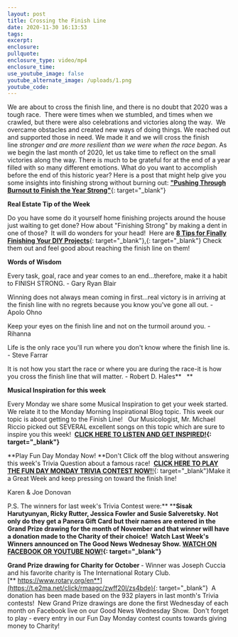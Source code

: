 ```yaml
---
layout: post
title: Crossing the Finish Line
date: 2020-11-30 16:13:53
tags:
excerpt:
enclosure:
pullquote:
enclosure_type: video/mp4
enclosure_time:
use_youtube_image: false
youtube_alternate_image: /uploads/1.png
youtube_code:
---
```


We are about to cross the finish line, and there is no doubt that 2020 was a tough race.&nbsp; There were times when we stumbled, and times when we crawled, but there were also celebrations and victories along the way. &nbsp;We overcame obstacles and created new ways of doing things. We reached out and supported those in need. We made it and we will cross the finish line&nbsp;*stronger and are more resilient than we were when the race began*. As we begin the last month of 2020, let us take time to reflect on the small victories along the way. There is much to be grateful for at the end of a year filled with so many different emotions. What do you want to accomplish before the end of this historic year? Here is a post that might help give you some insights into finishing strong without burning out:&nbsp;[**"Pushing Through Burnout to Finish the Year Strong"**](https://t.e2ma.net/click/rmaagc/zwff20l/fhybde){: target="_blank"}

**Real Estate Tip of the Week&nbsp;**

Do you have some do it yourself home finishing projects around the house just waiting to get done? How about "Finishing Strong" by making a dent in one of those?&nbsp; It will do wonders for your head\!&nbsp; Here are&nbsp;[**8 Tips for Finally Finishing Your DIY Projects**](https://t.e2ma.net/click/rmaagc/zwff20l/ru0bde){: target="_blank"}[.](https://t.e2ma.net/click/rmaagc/zwff20l/7m1bde){: target="_blank"}&nbsp;Check them out and feel good about reaching the finish line on them\!&nbsp;

**Words of Wisdom**

Every task, goal, race and year comes to an end…therefore, make it a habit to FINISH STRONG. - Gary Ryan Blair

Winning does not always mean coming in first...real victory is in arriving at the finish line with no regrets because you know you've gone all out. - Apolo Ohno

Keep your eyes on the finish line and not on the turmoil around you. - Rihanna

Life is the only race you'll run where you don't know where the finish line is. - Steve Farrar

It is not how you start the race or where you are during the race-it is how you cross the finish line that will matter. - Robert D. Hales**&nbsp; &nbsp;**

**Musical Inspiration for this week**

Every Monday we share some Musical Inspiration to get your week started. We relate it to the Monday Morning Inspirational Blog topic. This week our topic is about getting to the Finish Line\!&nbsp; &nbsp;Our Musicologist, Mr. Michael Riccio picked out SEVERAL excellent songs on this topic which are sure to inspire you this week\! &nbsp;**[CLICK HERE TO LISTEN AND GET INSPIRED\!](https://t.e2ma.net/click/rmaagc/zwff20l/nf2bde){: target="_blank"}**

**Play Fun Day Monday Now\!&nbsp;**Don't Click off the blog without answering this week's Trivia Question about a famous race\! &nbsp;[**CLICK HERE TO PLAY THE FUN DAY MONDAY TRIVIA CONTEST NOW\!**\!](https://t.e2ma.net/click/rmaagc/zwff20l/372bde){: target="_blank"}Make it a Great Week and keep pressing on toward the finish line\!

Karen & Joe Donovan&nbsp;

P.S. The winners for last week's Trivia Contest were:**&nbsp;****Sisak Harutyunyan, Ricky Rutter, Jessica Fowler and Susie Salveretsky.&nbsp;**Not only do they get a Panera Gift Card but their names are entered in the Grand Prize drawing for the month of November and that winner will have a donation made to the Charity of their choice\! &nbsp;Watch Last Week's Winners announced on The Good News Wednesay Show.&nbsp;**[WATCH ON FACEBOOK OR YOUTUBE NOW\!](https://t.e2ma.net/click/rmaagc/zwff20l/j03bde){: target="_blank"}**

**Grand Prize drawing for Charity for October&nbsp;**\- Winner was Joseph Cuccia and his favorite charity is The International Rotary Club.[**&nbsp;https://www.rotary.org/en**](https://t.e2ma.net/click/rmaagc/zwff20l/zs4bde){: target="_blank"}&nbsp; A donation has been made based on the 932 players in last month's Trivia contests\!&nbsp; New Grand Prize drawings are done the first Wednesday of each month on Facebook live on our Good News Wednesday Show.&nbsp; Don't forget to play - every entry in our Fun Day Monday contest counts towards giving money to Charity\!